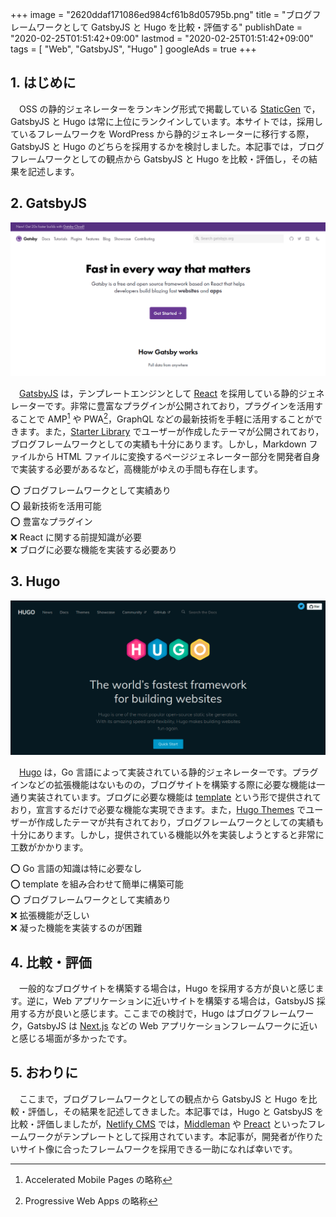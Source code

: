 +++
image = "2620ddaf171086ed984cf61b8d05795b.png"
title = "ブログフレームワークとして GatsbyJS と Hugo を比較・評価する"
publishDate = "2020-02-25T01:51:42+09:00"
lastmod = "2020-02-25T01:51:42+09:00"
tags = [ "Web", "GatsbyJS", "Hugo" ]
googleAds = true
+++

## 1. はじめに

　OSS の静的ジェネレーターをランキング形式で掲載している [StaticGen](https://www.staticgen.com/) で，GatsbyJS と Hugo は常に上位にランクインしています。本サイトでは，採用しているフレームワークを WordPress から静的ジェネレーターに移行する際，GatsbyJS と Hugo のどちらを採用するかを検討しました。本記事では，ブログフレームワークとしての観点から GatsbyJS と Hugo を比較・評価し，その結果を記述します。

## 2. GatsbyJS

![](1be48b541266f156abf870a93ce334ba.png)

　[GatsbyJS](https://www.gatsbyjs.org/) は，テンプレートエンジンとして [React](https://ja.reactjs.org/) を採用している静的ジェネレーターです。非常に豊富なプラグインが公開されており，プラグインを活用することで AMP[^1] や PWA[^2]，GraphQL などの最新技術を手軽に活用することができます。また，[Starter Library](https://www.gatsbyjs.org/starters/) でユーザーが作成したテーマが公開されており，ブログフレームワークとしての実績も十分にあります。しかし，Markdown ファイルから HTML ファイルに変換するページジェネレーター部分を開発者自身で実装する必要があるなど，高機能がゆえの手間も存在します。

⭕ ブログフレームワークとして実績あり  
⭕ 最新技術を活用可能  
⭕ 豊富なプラグイン  
❌ React に関する前提知識が必要  
❌ ブログに必要な機能を実装する必要あり  

[^1]: Accelerated Mobile Pages の略称
[^2]: Progressive Web Apps の略称

## 3. Hugo

![](a7388054d562dc91240b874cdce48383.png)

　[Hugo](https://gohugo.io/) は，Go 言語によって実装されている静的ジェネレーターです。プラグインなどの拡張機能はないものの，ブログサイトを構築する際に必要な機能は一通り実装されています。ブログに必要な機能は [template](https://gohugo.io/templates/) という形で提供されており，宣言するだけで必要な機能な実現できます。また，[Hugo Themes](https://themes.gohugo.io/) でユーザーが作成したテーマが共有されており，ブログフレームワークとしての実績も十分にあります。しかし，提供されている機能以外を実装しようとすると非常に工数がかかります。

⭕ Go 言語の知識は特に必要なし  
⭕ template を組み合わせて簡単に構築可能  
⭕ ブログフレームワークとして実績あり  
❌ 拡張機能が乏しい  
❌ 凝った機能を実装するのが困難  

## 4. 比較・評価

　一般的なブログサイトを構築する場合は，Hugo を採用する方が良いと感じます。逆に，Web アプリケーションに近いサイトを構築する場合は，GatsbyJS 採用する方が良いと感じます。ここまでの検討で，Hugo はブログフレームワーク，GatsbyJS は [Next.js](https://nextjs.org/) などの Web アプリケーションフレームワークに近いと感じる場面が多かったです。

## 5. おわりに

　ここまで，ブログフレームワークとしての観点から GatsbyJS と Hugo を比較・評価し，その結果を記述してきました。本記事では，Hugo と GatsbyJS を比較・評価しましたが，[Netlify CMS](https://www.netlifycms.org/docs/start-with-a-template/) では，[Middleman](https://middlemanapp.com/jp/) や [Preact](https://preactjs.com/) といったフレームワークがテンプレートとして採用されています。本記事が，開発者が作りたいサイト像に合ったフレームワークを採用できる一助になれば幸いです。